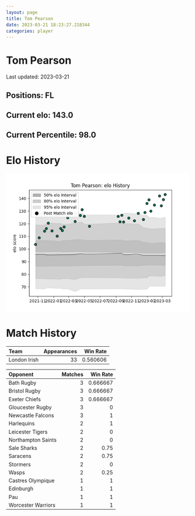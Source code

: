 ```yaml
---  
layout: page  
title: Tom Pearson  
date: 2023-03-21 18:23:27.218344  
categories: player  
---
```

# Tom Pearson


Last updated: 2023-03-21
## Positions: FL

## Current elo: 143.0

## Current Percentile: 98.0

# Elo History


![elo history](history_TomPearson.png)
# Match History


| Team         |   Appearances |   Win Rate |
|:-------------|--------------:|-----------:|
| London Irish |            33 |   0.560606 |

| Opponent           |   Matches |   Win Rate |
|:-------------------|----------:|-----------:|
| Bath Rugby         |         3 |   0.666667 |
| Bristol Rugby      |         3 |   0.666667 |
| Exeter Chiefs      |         3 |   0.666667 |
| Gloucester Rugby   |         3 |   0        |
| Newcastle Falcons  |         3 |   1        |
| Harlequins         |         2 |   1        |
| Leicester Tigers   |         2 |   0        |
| Northampton Saints |         2 |   0        |
| Sale Sharks        |         2 |   0.75     |
| Saracens           |         2 |   0.75     |
| Stormers           |         2 |   0        |
| Wasps              |         2 |   0.25     |
| Castres Olympique  |         1 |   1        |
| Edinburgh          |         1 |   1        |
| Pau                |         1 |   1        |
| Worcester Warriors |         1 |   1        |